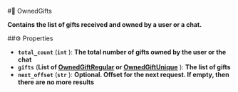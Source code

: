 #🔮 OwnedGifts

**Contains the list of gifts received and owned by a user or a chat.**

##⚙️ Properties

- **`total_count`** (**`int`** ): **The total number of gifts owned by the user or the chat**
- **`gifts`** (**List of [OwnedGiftRegular](OwnedGiftRegular.md) or [OwnedGiftUnique](OwnedGiftUnique.md)** ): **The list of gifts**
- **`next_offset`** (**`str`** ): **Optional. Offset for the next request. If empty, then there are no more results**
